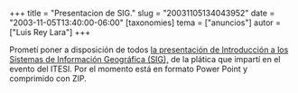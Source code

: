+++
title = "Presentacion de SIG."
slug = "20031105134043952"
date = "2003-11-05T13:40:00-06:00"
[taxonomies]
tema = ["anuncios"]
autor = ["Luis Rey Lara"]
+++



Prometí poner a disposición de todos [la presentación de Introducción a
los Sistemas de Información Geográfica
(SIG),](http://luisrey.red-libre.org/datos/gis.zip) de la plática que
impartí en el evento del ITESI.
Por el momento está en formato Power Point y comprimido con ZIP.
